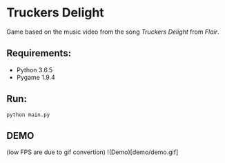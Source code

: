 # Truckers Delight
Game based on the music video from the song *Truckers Delight* from *Flair*.

## Requirements:

- Python 3.6.5
- Pygame 1.9.4


## Run:
```
python main.py
```

## DEMO

(low FPS are due to gif convertion)
!(Demo)[demo/demo.gif]
